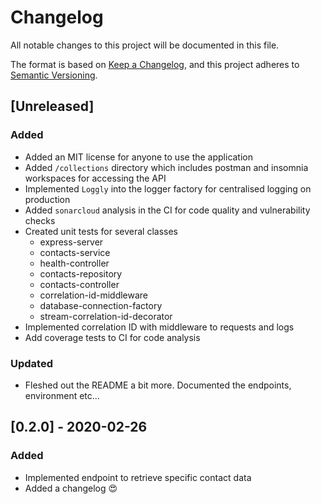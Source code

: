 # Changelog
All notable changes to this project will be documented in this file.

The format is based on [Keep a Changelog](https://keepachangelog.com/en/1.0.0/),
and this project adheres to [Semantic Versioning](https://semver.org/spec/v2.0.0.html).

## [Unreleased]
### Added
- Added an MIT license for anyone to use the application
- Added `/collections` directory which includes postman and insomnia workspaces for accessing the API
- Implemented `Loggly` into the logger factory for centralised logging on production
- Added `sonarcloud` analysis in the CI for code quality and vulnerability checks
- Created unit tests for several classes
  - express-server
  - contacts-service
  - health-controller
  - contacts-repository
  - contacts-controller
  - correlation-id-middleware
  - database-connection-factory
  - stream-correlation-id-decorator
- Implemented correlation ID with middleware to requests and logs
- Add coverage tests to CI for code analysis

### Updated
- Fleshed out the README a bit more. Documented the endpoints, environment etc...

## [0.2.0] - 2020-02-26
### Added
- Implemented endpoint to retrieve specific contact data
- Added a changelog 😍
